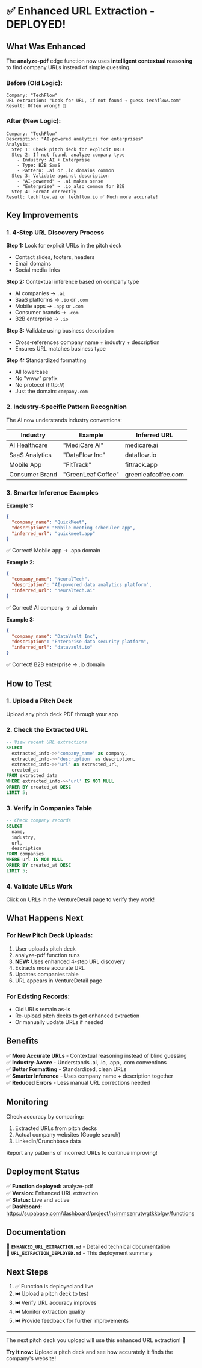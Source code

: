 # ✅ Enhanced URL Extraction - DEPLOYED!

## What Was Enhanced

The **analyze-pdf** edge function now uses **intelligent contextual reasoning** to find company URLs instead of simple guessing.

### Before (Old Logic):
```
Company: "TechFlow"
URL extraction: "Look for URL, if not found → guess techflow.com"
Result: Often wrong! 🔴
```

### After (New Logic):
```
Company: "TechFlow"
Description: "AI-powered analytics for enterprises"
Analysis:
  Step 1: Check pitch deck for explicit URLs
  Step 2: If not found, analyze company type
    - Industry: AI + Enterprise
    - Type: B2B SaaS
    - Pattern: .ai or .io domains common
  Step 3: Validate against description
    - "AI-powered" → .ai makes sense
    - "Enterprise" → .io also common for B2B
  Step 4: Format correctly
Result: techflow.ai or techflow.io ✅ Much more accurate!
```

## Key Improvements

### 1. 4-Step URL Discovery Process

**Step 1:** Look for explicit URLs in the pitch deck
- Contact slides, footers, headers
- Email domains
- Social media links

**Step 2:** Contextual inference based on company type
- AI companies → `.ai`
- SaaS platforms → `.io` or `.com`
- Mobile apps → `.app` or `.com`
- Consumer brands → `.com`
- B2B enterprise → `.io`

**Step 3:** Validate using business description
- Cross-references company name + industry + description
- Ensures URL matches business type

**Step 4:** Standardized formatting
- All lowercase
- No "www" prefix
- No protocol (http://)
- Just the domain: `company.com`

### 2. Industry-Specific Pattern Recognition

The AI now understands industry conventions:

| Industry | Example | Inferred URL |
|----------|---------|--------------|
| AI Healthcare | "MediCare AI" | medicare.ai |
| SaaS Analytics | "DataFlow Inc" | dataflow.io |
| Mobile App | "FitTrack" | fittrack.app |
| Consumer Brand | "GreenLeaf Coffee" | greenleafcoffee.com |

### 3. Smarter Inference Examples

**Example 1:**
```json
{
  "company_name": "QuickMeet",
  "description": "Mobile meeting scheduler app",
  "inferred_url": "quickmeet.app"
}
```
✅ Correct! Mobile app → .app domain

**Example 2:**
```json
{
  "company_name": "NeuralTech",
  "description": "AI-powered data analytics platform",
  "inferred_url": "neuraltech.ai"
}
```
✅ Correct! AI company → .ai domain

**Example 3:**
```json
{
  "company_name": "DataVault Inc",
  "description": "Enterprise data security platform",
  "inferred_url": "datavault.io"
}
```
✅ Correct! B2B enterprise → .io domain

## How to Test

### 1. Upload a Pitch Deck

Upload any pitch deck PDF through your app

### 2. Check the Extracted URL

```sql
-- View recent URL extractions
SELECT 
  extracted_info->>'company_name' as company,
  extracted_info->>'description' as description,
  extracted_info->>'url' as extracted_url,
  created_at
FROM extracted_data
WHERE extracted_info->>'url' IS NOT NULL
ORDER BY created_at DESC
LIMIT 5;
```

### 3. Verify in Companies Table

```sql
-- Check company records
SELECT 
  name,
  industry,
  url,
  description
FROM companies
WHERE url IS NOT NULL
ORDER BY created_at DESC
LIMIT 5;
```

### 4. Validate URLs Work

Click on URLs in the VentureDetail page to verify they work!

## What Happens Next

### For New Pitch Deck Uploads:
1. User uploads pitch deck
2. analyze-pdf function runs
3. **NEW:** Uses enhanced 4-step URL discovery
4. Extracts more accurate URL
5. Updates companies table
6. URL appears in VentureDetail page

### For Existing Records:
- Old URLs remain as-is
- Re-upload pitch decks to get enhanced extraction
- Or manually update URLs if needed

## Benefits

✅ **More Accurate URLs** - Contextual reasoning instead of blind guessing  
✅ **Industry-Aware** - Understands .ai, .io, .app, .com conventions  
✅ **Better Formatting** - Standardized, clean URLs  
✅ **Smarter Inference** - Uses company name + description together  
✅ **Reduced Errors** - Less manual URL corrections needed  

## Monitoring

Check accuracy by comparing:
1. Extracted URLs from pitch decks
2. Actual company websites (Google search)
3. LinkedIn/Crunchbase data

Report any patterns of incorrect URLs to continue improving!

## Deployment Status

✅ **Function deployed:** analyze-pdf  
✅ **Version:** Enhanced URL extraction  
✅ **Status:** Live and active  
✅ **Dashboard:** https://supabase.com/dashboard/project/nsimmsznrutwgtkkblgw/functions  

## Documentation

📄 **`ENHANCED_URL_EXTRACTION.md`** - Detailed technical documentation  
📄 **`URL_EXTRACTION_DEPLOYED.md`** - This deployment summary  

## Next Steps

1. ✅ Function is deployed and live
2. ⏭️ Upload a pitch deck to test
3. ⏭️ Verify URL accuracy improves
4. ⏭️ Monitor extraction quality
5. ⏭️ Provide feedback for further improvements

---

The next pitch deck you upload will use this enhanced URL extraction! 🚀

**Try it now:** Upload a pitch deck and see how accurately it finds the company's website!


